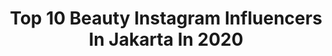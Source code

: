 ---
title: Top 10 Beauty Instagram Influencers In Jakarta In 2020
description: >-
  Find top beauty Instagram influencers in Jakarta in 2020. Most popular hashtags: #dirumahaja #beauty #jakarta #photographer.
platform: Instagram
profiles:
  - username: "lucintaluna"
    fullname: >-
      LUCINTA LUNA
    location: "Indonesia"
    followers: 2538059
    engagement: 151
    commentsToLikes: 0.079983
    avatar: "https://scontent-ams4-1.cdninstagram.com/v/t51.2885-19/s320x320/82936739_3423131874426063_2870925791854592000_n.jpg?_nc_ht=scontent-ams4-1.cdninstagram.com&_nc_ohc=Tsuf_iysGrcAX8A8QLN&oh=3f4f023aa8f95daea873b484a6000793&oe=5EB12D22"
    verified: true
    hashtags: "#halal, #lombok, #batam, #singapore"
  - username: "fathbayy"
    fullname: >-
      Fathbayy🐼
    location: "Indonesia"
    followers: 32186
    engagement: 891
    commentsToLikes: 0.024899
    avatar: "https://scontent-lhr8-1.cdninstagram.com/v/t51.2885-19/s320x320/72223371_483666328906961_3705969104662822912_n.jpg?_nc_ht=scontent-lhr8-1.cdninstagram.com&_nc_ohc=uCPGH8Z8KBQAX_n0qpF&oh=e1e235fb8b2b843fbee47571ff76ca79&oe=5EB9159C"
    verified: false
    hashtags: "#shower, #tiktokindonesia, #red, #model"
  - username: "vonnyhwang"
    fullname: >-
      Vonny Hwang
    location: "Indonesia"
    followers: 10123
    engagement: 2022
    commentsToLikes: 0.019765
    avatar: "https://scontent-ams4-1.cdninstagram.com/v/t51.2885-19/s320x320/83949408_192360141823282_7191592587310923776_n.jpg?_nc_ht=scontent-ams4-1.cdninstagram.com&_nc_ohc=FLCyqXTHYnoAX-J4mvA&oh=a5b7d9363f837dbc3332a86476c2248b&oe=5EB98D62"
    verified: false
    hashtags: "#kpopdancecover, #giveawayindonesia, #romand, #dramalovers"
  - username: "agathaa.christie"
    fullname: >-
      𝐀𝐆𝐀𝐓𝐇𝐀 𝐂𝐇𝐑𝐈𝐒𝐓𝐈𝐄
    location: "Indonesia"
    followers: 9937
    engagement: 677
    commentsToLikes: 0.074797
    avatar: "https://scontent-nrt1-1.cdninstagram.com/v/t51.2885-19/s320x320/73457412_1048103178859661_1529840030548230144_n.jpg?_nc_ht=scontent-nrt1-1.cdninstagram.com&_nc_ohc=L1cwdWmQuycAX9FLM8M&oh=6401a26f939de25f618a59bcd4782a52&oe=5E9429ED"
    verified: false
    hashtags: "#aleenlook, #dirumahaja, #jointhetrend, #aleenlook"
  - username: "_annabila.n"
    fullname: >-
      
    location: "Indonesia"
    followers: 9900
    engagement: 655
    commentsToLikes: 0.007881
    avatar: "https://scontent-ams4-1.cdninstagram.com/v/t51.2885-19/s320x320/82460760_461363254798046_3450221926948012032_n.jpg?_nc_ht=scontent-ams4-1.cdninstagram.com&_nc_ohc=1EAQq1vD-6oAX8e5uDe&oh=4c2c0099c643c02b25ce781a909464db&oe=5EA93474"
    verified: false
    hashtags: "#tbt2019, #cheonateam, #kenadeh, #skmkclbk"
  - username: "nicknock_28"
    fullname: >-
      Nicky Gunawan
    location: "Indonesia"
    followers: 18793
    engagement: 215
    commentsToLikes: 0.021206
    avatar: "https://scontent-ams4-1.cdninstagram.com/v/t51.2885-19/s320x320/79334477_446613909346577_2079422800203874304_n.jpg?_nc_ht=scontent-ams4-1.cdninstagram.com&_nc_ohc=52RLJvn71RMAX-gZeOW&oh=d72bd02754fac07d589e1cb8d5f7fae6&oe=5EB310F0"
    verified: false
    hashtags: "#bvlgari, #malemodel, #thefolio, #titikamal"
  - username: "jesusarmyid"
    fullname: >-
      JESUS ARMY
    location: "Indonesia"
    followers: 277021
    engagement: 185
    commentsToLikes: 0.011835
    avatar: "https://scontent-bos3-1.cdninstagram.com/v/t51.2885-19/s320x320/13745026_313023809034755_1847081719_a.jpg?_nc_ht=scontent-bos3-1.cdninstagram.com&_nc_ohc=u4oqUZAmuagAX8SsM6q&oh=1cc87104e48d16ffc942103d79fc1d6a&oe=5EB33F66"
    verified: false
    hashtags: "#sobatgrateful, #dirumahgrateful, #skincare, #skincareproduct"
  - username: "tania.tnyy"
    fullname: >-
      tania🦄
    location: "Indonesia"
    followers: 929500
    engagement: 193
    commentsToLikes: 0.054566
    avatar: "https://scontent-ams4-1.cdninstagram.com/v/t51.2885-19/s320x320/54248123_323131668345996_7127354453681766400_n.jpg?_nc_ht=scontent-ams4-1.cdninstagram.com&_nc_ohc=KHTxJtc387QAX_pUDvU&oh=d5d5a2c299c5d087095e1969bcce56ff&oe=5EBC18C4"
    verified: false
    hashtags: "#balidestination, #discoverbali, #travelgram, #baliadvisor"
  - username: "chelsyalaurent"
    fullname: >-
      Chelsya Laurent
    location: "Indonesia"
    followers: 80821
    engagement: 471
    commentsToLikes: 0.009539
    avatar: "https://scontent-ams4-1.cdninstagram.com/v/t51.2885-19/s320x320/90056019_205061380734864_98905357295812608_n.jpg?_nc_ht=scontent-ams4-1.cdninstagram.com&_nc_ohc=cLOKLijFbcEAX_7his1&oh=3c2bd657441f258bf0e22f7fe16234ab&oe=5EB9D1DF"
    verified: false
    hashtags: "#jujur, #sahabatmakeupmu, #bebasjerawatseketika, #dermaangelid"
  - username: "virayunitaa"
    fullname: >-
      Vira Yunita S.
    location: "Indonesia"
    followers: 93980
    engagement: 271
    commentsToLikes: 0.005954
    avatar: "https://scontent-ams4-1.cdninstagram.com/v/t51.2885-19/s320x320/78989088_513653299493743_94668397828112384_n.jpg?_nc_ht=scontent-ams4-1.cdninstagram.com&_nc_ohc=EDQQymJXzXkAX8SUjCj&oh=5a9a66dc11dc8663aadf2b242a7a0783&oe=5EB04C5C"
    verified: false
    hashtags: "#21dooffit, #stayathome, #team2way, #uniqloindonesia"
---